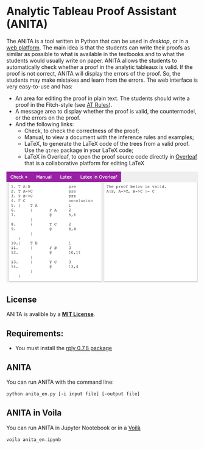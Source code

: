 # Analytic Tableau Proof Assistant (ANITA)

The ANITA is a tool written in Python that can be used in *desktop*, or in a [web platform](https://sistemas.quixada.ufc.br/anita/en/). The main idea is that the students can write their proofs as similar as possible to what is available in the textbooks and to what the students would usually write on paper. ANITA allows the students to automatically check whether a proof in the analytic tableaux is valid. If the proof is not correct, ANITA will display the errors of the proof. So, the students may make mistakes and learn from the errors. The web interface is very easy-to-use and has: 
- An area for editing the proof in plain text. The students should write a proof in the Fitch-style (see [AT Rules](AT-Rules.pdf)).
- A message area to display whether the proof is valid, the countermodel, or the errors on the proof.
- And the following links: 
  - Check, to check the correctness of the proof; 
  - Manual, to view a document with the inference rules and examples; 
  - LaTeX, to generate the LaTeX code of the trees from a valid proof. Use the `qtree` package in your LaTeX code; 
  - LaTeX in Overleaf, to open the proof source code directly in [Overleaf](http://overleaf.com/) that is a collaborative platform for editing LaTeX

![](ANITA-EXAMPLE.png)

## License
ANITA is avalible by a [**MIT License**](license.txt).

## Requirements:
- You must install the [rply 0.7.8 package](https://pypi.org/project/rply/)

## ANITA
You can run ANITA with the command line: 
```bash
python anita_en.py [-i input file] [-output file]
```
## ANITA in Voila
You can run ANITA in Jupyter Nootebook or in a [Voilà](https://voila.readthedocs.io/) 
```bash
voila anita_en.ipynb
```

